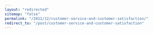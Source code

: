 ```yaml
---
layout: "redirected"
sitemap: "false"
permalink: "/2012/12/customer-service-and-customer-satisfaction/"
redirect_to: "/post/customer-service-and-customer-satisfaction"
---
```




